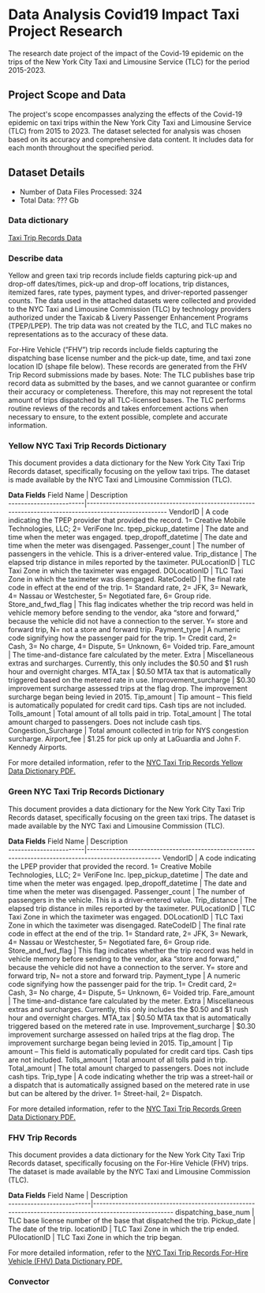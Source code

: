 # Data Analysis Covid19 Impact Taxi Project Research
The research date project of the impact of the Covid-19 epidemic on the trips of the New York City Taxi and Limousine Service (TLC) for the period 2015-2023.

## Project Scope and Data
The project's scope encompasses analyzing the effects of the Covid-19 epidemic on taxi trips within the New York City Taxi and Limousine Service (TLC) from 2015 to 2023. The dataset selected for analysis was chosen based on its accuracy and comprehensive data content. It includes data for each month throughout the specified period.

## Dataset Details
- Number of Data Files Processed: 324
- Total Data: ??? Gb

### Data dictionary

[Taxi Trip Records Data](https://www.nyc.gov/site/tlc/about/tlc-trip-record-data.page)

### Describe data
Yellow and green taxi trip records include fields capturing pick-up and drop-off dates/times, pick-up and drop-off locations, trip distances, itemized fares, rate types, payment types, and driver-reported passenger counts. The data used in the attached datasets were collected and provided to the NYC Taxi and Limousine Commission (TLC) by technology providers authorized under the Taxicab & Livery Passenger Enhancement Programs (TPEP/LPEP). The trip data was not created by the TLC, and TLC makes no representations as to the accuracy of these data.

For-Hire Vehicle (“FHV”) trip records include fields capturing the dispatching base license number and the pick-up date, time, and taxi zone location ID (shape file below). These records are generated from the FHV Trip Record submissions made by bases. Note: The TLC publishes base trip record data as submitted by the bases, and we cannot guarantee or confirm their accuracy or completeness. Therefore, this may not represent the total amount of trips dispatched by all TLC-licensed bases. The TLC performs routine reviews of the records and takes enforcement actions when necessary to ensure, to the extent possible, complete and accurate information.

### Yellow NYC Taxi Trip Records Dictionary
This document provides a data dictionary for the New York City Taxi Trip Records dataset, specifically focusing on the yellow taxi trips. The dataset is made available by the NYC Taxi and Limousine Commission (TLC).

**Data Fields**
Field Name              | Description                                                                                           
------------------------|-------------------------------------------------------------------------------------------------------
VendorID                | A code indicating the TPEP provider that provided the record. 1= Creative Mobile Technologies, LLC; 2= VeriFone Inc.
tpep_pickup_datetime   | The date and time when the meter was engaged.
tpep_dropoff_datetime  | The date and time when the meter was disengaged.
Passenger_count         | The number of passengers in the vehicle. This is a driver-entered value.
Trip_distance           | The elapsed trip distance in miles reported by the taximeter.
PULocationID            | TLC Taxi Zone in which the taximeter was engaged.
DOLocationID            | TLC Taxi Zone in which the taximeter was disengaged.
RateCodeID              | The final rate code in effect at the end of the trip. 1= Standard rate, 2= JFK, 3= Newark, 4= Nassau or Westchester, 5= Negotiated fare, 6= Group ride.
Store_and_fwd_flag      | This flag indicates whether the trip record was held in vehicle memory before sending to the vendor, aka “store and forward,” because the vehicle did not have a connection to the server. Y= store and forward trip, N= not a store and forward trip.
Payment_type            | A numeric code signifying how the passenger paid for the trip. 1= Credit card, 2= Cash, 3= No charge, 4= Dispute, 5= Unknown, 6= Voided trip.
Fare_amount             | The time-and-distance fare calculated by the meter.
Extra                   | Miscellaneous extras and surcharges. Currently, this only includes the $0.50 and $1 rush hour and overnight charges.
MTA_tax                 | $0.50 MTA tax that is automatically triggered based on the metered rate in use.
Improvement_surcharge   | $0.30 improvement surcharge assessed trips at the flag drop. The improvement surcharge began being levied in 2015.
Tip_amount              | Tip amount – This field is automatically populated for credit card tips. Cash tips are not included.
Tolls_amount            | Total amount of all tolls paid in trip.
Total_amount            | The total amount charged to passengers. Does not include cash tips.
Congestion_Surcharge    | Total amount collected in trip for NYS congestion surcharge.
Airport_fee             | $1.25 for pick up only at LaGuardia and John F. Kennedy Airports.

For more detailed information, refer to the [NYC Taxi Trip Records Yellow Data Dictionary PDF.](https://www.nyc.gov/assets/tlc/downloads/pdf/data_dictionary_trip_records_yellow.pdf)

### Green NYC Taxi Trip Records Dictionary
This document provides a data dictionary for the New York City Taxi Trip Records dataset, specifically focusing on the green taxi trips. The dataset is made available by the NYC Taxi and Limousine Commission (TLC).

**Data Fields**
Field Name               | Description                                                                                          
------------------------|-----------------------------------------------------------------------------------------------------
VendorID                 | A code indicating the LPEP provider that provided the record. 1= Creative Mobile Technologies, LLC; 2= VeriFone Inc.
lpep_pickup_datetime    | The date and time when the meter was engaged.
lpep_dropoff_datetime   | The date and time when the meter was disengaged.
Passenger_count         | The number of passengers in the vehicle. This is a driver-entered value.
Trip_distance           | The elapsed trip distance in miles reported by the taximeter.
PULocationID            | TLC Taxi Zone in which the taximeter was engaged.
DOLocationID            | TLC Taxi Zone in which the taximeter was disengaged.
RateCodeID              | The final rate code in effect at the end of the trip. 1= Standard rate, 2= JFK, 3= Newark, 4= Nassau or Westchester, 5= Negotiated fare, 6= Group ride.
Store_and_fwd_flag      | This flag indicates whether the trip record was held in vehicle memory before sending to the vendor, aka “store and forward,” because the vehicle did not have a connection to the server. Y= store and forward trip, N= not a store and forward trip.
Payment_type            | A numeric code signifying how the passenger paid for the trip. 1= Credit card, 2= Cash, 3= No charge, 4= Dispute, 5= Unknown, 6= Voided trip.
Fare_amount             | The time-and-distance fare calculated by the meter.
Extra                   | Miscellaneous extras and surcharges. Currently, this only includes the $0.50 and $1 rush hour and overnight charges.
MTA_tax                 | $0.50 MTA tax that is automatically triggered based on the metered rate in use.
Improvement_surcharge   | $0.30 improvement surcharge assessed on hailed trips at the flag drop. The improvement surcharge began being levied in 2015.
Tip_amount              | Tip amount – This field is automatically populated for credit card tips. Cash tips are not included.
Tolls_amount            | Total amount of all tolls paid in trip.
Total_amount            | The total amount charged to passengers. Does not include cash tips.
Trip_type               | A code indicating whether the trip was a street-hail or a dispatch that is automatically assigned based on the metered rate in use but can be altered by the driver. 1= Street-hail, 2= Dispatch.

For more detailed information, refer to the [NYC Taxi Trip Records Green Data Dictionary PDF.](https://www.nyc.gov/assets/tlc/downloads/pdf/data_dictionary_trip_records_green.pdf)

### FHV Trip Records
This document provides a data dictionary for the New York City Taxi Trip Records dataset, specifically focusing on the For-Hire Vehicle (FHV) trips. The dataset is made available by the NYC Taxi and Limousine Commission (TLC).

**Data Fields**
Field Name                | Description                                                                                          
--------------------------|-------------------------------------------------------------------------------------------------------
dispatching_base_num      | TLC base license number of the base that dispatched the trip.
Pickup_date               | The date of the trip.
locationID                | TLC Taxi Zone in which the trip ended.
PUlocationID              | TLC Taxi Zone in which the trip began.

For more detailed information, refer to the [NYC Taxi Trip Records For-Hire Vehicle (FHV) Data Dictionary PDF.](https://www.nyc.gov/assets/tlc/downloads/pdf/data_dictionary_trip_records_fhv.pdf)


### Convector
